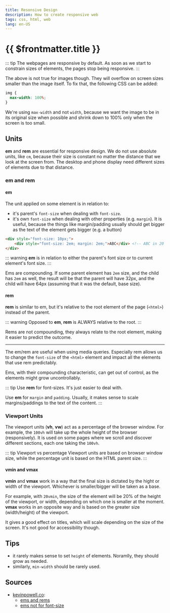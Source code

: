 ```yaml
---
title: Resonsive Design
description: How to create responsive web
tags: css, html, web
lang: en-US
---
```


# {{ $frontmatter.title }}

::: tip
The webpages are responsive by default. As soon as we start to constrain sizes
of elements, the pages stop being responsive.
:::

The above is not true for images though. They will overflow on screen sizes smaller than the image itself. To fix that, the following CSS can be added:

```css
img {
  max-width: 100%;
}
```

We're using `max-width` and not `width`, because we want the image to be in its
original size when possible and shrink down to 100% only when the screen is too
small.

## Units

**em** and **rem** are essential for responsive design. We do not use absolute
units, like `cm`, because their size is constant no matter the distance that we
look at the screen from. The desktop and phone display need different sizes of
elements due to that distance.

### em and rem

#### em

The unit applied on some element is in relation to:

- it's parent's `font-size` when dealing with `font-size`.
- it's own `font-size` when dealing with other properties (e.g. `margin`). It is
  useful, because the things like margin/padding usually should get bigger as
  the text of the element gets bigger (e.g. a button)

```html
<div style="font-size: 10px;">
    <div style="font-size: 2em; margin: 2em;">ABC</div> <!-- ABC in 20 px with a 40px margin -->
</div>
```

::: warning
**em** is in relation to either the parent's font size or to current element's
font size.
:::

Ems are compounding. If some parent element has `2em` size, and the child has
`2em` as well, the result will be that the parent will have 32px, and the child
will have 64px (assuming that it was the default, base size).

#### rem

**rem** is similar to em, but it's relative to the root element of the page
(`<html>`) instead of the parent.

::: warning
Opposed to **em**, **rem** is ALWAYS relative to the root.
:::

Rems are not compounding, they always relate to the root element, making it
easier to predict the outcome.

---

The em/rem are useful when using media queries. Especially rem allows us to
change the `font-size` of the `<html>` element and impact all the elements that
use rem predictably.

Ems, with their compounding characteristic, can get out of control, as the
elements might grow uncontrollably.

::: tip
Use **rem** for font-sizes. It's just easier to deal with.

Use **em** for `margin` and `padding`. Usually, it makes sense to scale
margins/paddings to the text of the content.
:::

### Viewport Units

The viewport units (**vh**, **vw**) act as a percentage of the browser window.
For example, the `100vh` will take up the whole height of the browser
(responsively). It is used on some pages where we scroll and discover different
sections, each one taking the `100vh`.

::: tip Viewport vs percentage
Viewport units are based on browser window size, while the percentage unit is
based on the HTML parent size.
:::

#### vmin and vmax

**vmin** and **vmax** work in a way that the final size is dictated by the hight
or width of the viewport. Whichever is smaller/bigger will be taken as a base.

For example, with `20vmin`, the size of the element will be 20% of the height of
the viewport, or width, depending on which one is smaller at the moment.
**vmax** works in an opposite way and is based on the greater size
(width/height) of the viewport.

It gives a good effect on titles, which will scale depending on the size of the
screen. It's not good for accessibility though.

## Tips

- it rarely makes sense to set `height` of elements. Noramlly, they should grow as
  needed.
- similarly, `min-width` should be rarely used.

## Sources

- [kevinpowell.co](https://kevinpowell.co):
    - [ems and rems](https://www.youtube.com/watch?v=_-aDOAMmDHI)
    - [ems not for
      font-size](https://www.youtube.com/watch?v=pautqDqa54I&t=239s)